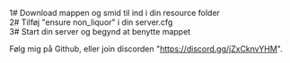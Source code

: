 1# Download mappen og smid til ind i din resource folder                                                                                                                           
2# Tilføj "ensure non_liquor" i din server.cfg                                                                                                                                     
3# Start din server og begynd at benytte mappet                                                                                                                                     
                                                                                                                                                                                   
Følg mig på Github, eller join discorden "https://discord.gg/jZxCknvYHM".
